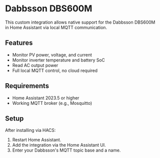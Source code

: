 # Dabbsson DBS600M

This custom integration allows native support for the Dabbsson DBS600M in Home Assistant via local MQTT communication.

## Features

- Monitor PV power, voltage, and current
- Monitor inverter temperature and battery SoC
- Read AC output power
- Full local MQTT control, no cloud required

## Requirements

- Home Assistant 2023.5 or higher
- Working MQTT broker (e.g., Mosquitto)

## Setup

After installing via HACS:
1. Restart Home Assistant.
2. Add the integration via the Home Assistant UI.
3. Enter your Dabbsson's MQTT topic base and a name.

